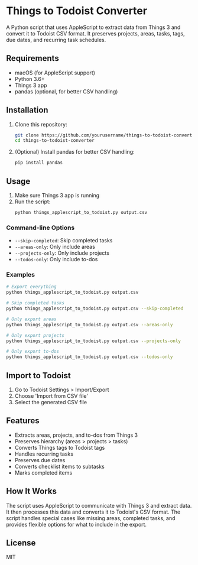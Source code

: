 # Things to Todoist Converter

A Python script that uses AppleScript to extract data from Things 3 and convert it to Todoist CSV format. It preserves projects, areas, tasks, tags, due dates, and recurring task schedules.

## Requirements

- macOS (for AppleScript support)
- Python 3.6+
- Things 3 app
- pandas (optional, for better CSV handling)

## Installation

1. Clone this repository:
   ```bash
   git clone https://github.com/yourusername/things-to-todoist-converter.git
   cd things-to-todoist-converter
   ```

2. (Optional) Install pandas for better CSV handling:
   ```bash
   pip install pandas
   ```

## Usage

1. Make sure Things 3 app is running
2. Run the script:
   ```bash
   python things_applescript_to_todoist.py output.csv
   ```

### Command-line Options

- `--skip-completed`: Skip completed tasks
- `--areas-only`: Only include areas
- `--projects-only`: Only include projects
- `--todos-only`: Only include to-dos

### Examples

```bash
# Export everything
python things_applescript_to_todoist.py output.csv

# Skip completed tasks
python things_applescript_to_todoist.py output.csv --skip-completed

# Only export areas
python things_applescript_to_todoist.py output.csv --areas-only

# Only export projects
python things_applescript_to_todoist.py output.csv --projects-only

# Only export to-dos
python things_applescript_to_todoist.py output.csv --todos-only
```

## Import to Todoist

1. Go to Todoist Settings > Import/Export
2. Choose 'Import from CSV file'
3. Select the generated CSV file

## Features

- Extracts areas, projects, and to-dos from Things 3
- Preserves hierarchy (areas > projects > tasks)
- Converts Things tags to Todoist tags
- Handles recurring tasks
- Preserves due dates
- Converts checklist items to subtasks
- Marks completed items

## How It Works

The script uses AppleScript to communicate with Things 3 and extract data. It then processes this data and converts it to Todoist's CSV format. The script handles special cases like missing areas, completed tasks, and provides flexible options for what to include in the export.

## License

MIT 